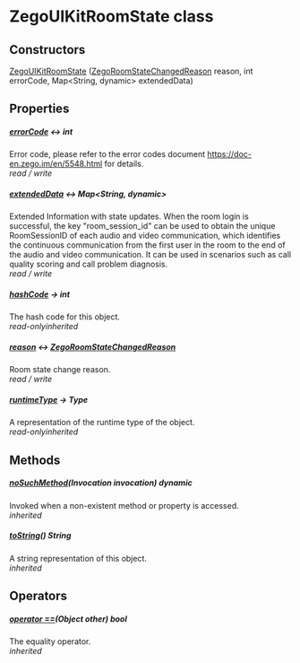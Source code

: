 


# ZegoUIKitRoomState class













## Constructors

[ZegoUIKitRoomState](../zego_uikit_prebuilt_live_audio_room/ZegoUIKitRoomState/ZegoUIKitRoomState.md) ([ZegoRoomStateChangedReason](../zego_uikit_prebuilt_live_audio_room/ZegoRoomStateChangedReason.md) reason, int errorCode, Map&lt;String, dynamic> extendedData)

   


## Properties

##### [errorCode](../zego_uikit_prebuilt_live_audio_room/ZegoUIKitRoomState/errorCode.md) &#8596; int



Error code, please refer to the error codes document <a href="https://doc-en.zego.im/en/5548.html">https://doc-en.zego.im/en/5548.html</a> for details.  
_<span class="feature">read / write</span>_



##### [extendedData](../zego_uikit_prebuilt_live_audio_room/ZegoUIKitRoomState/extendedData.md) &#8596; Map&lt;String, dynamic>



Extended Information with state updates. When the room login is successful, the key "room_session_id" can be used to obtain the unique RoomSessionID of each audio and video communication, which identifies the continuous communication from the first user in the room to the end of the audio and video communication. It can be used in scenarios such as call quality scoring and call problem diagnosis.  
_<span class="feature">read / write</span>_



##### [hashCode](../zego_uikit_prebuilt_live_audio_room/ZegoUIKitRoomState/hashCode.md) &#8594; int



The hash code for this object.  
_<span class="feature">read-only</span><span class="feature">inherited</span>_



##### [reason](../zego_uikit_prebuilt_live_audio_room/ZegoUIKitRoomState/reason.md) &#8596; [ZegoRoomStateChangedReason](../zego_uikit_prebuilt_live_audio_room/ZegoRoomStateChangedReason.md)



Room state change reason.  
_<span class="feature">read / write</span>_



##### [runtimeType](../zego_uikit_prebuilt_live_audio_room/ZegoUIKitRoomState/runtimeType.md) &#8594; Type



A representation of the runtime type of the object.  
_<span class="feature">read-only</span><span class="feature">inherited</span>_





## Methods

##### [noSuchMethod](../zego_uikit_prebuilt_live_audio_room/ZegoUIKitRoomState/noSuchMethod.md)(Invocation invocation) dynamic



Invoked when a non-existent method or property is accessed.  
_<span class="feature">inherited</span>_



##### [toString](../zego_uikit_prebuilt_live_audio_room/ZegoUIKitRoomState/toString.md)() String



A string representation of this object.  
_<span class="feature">inherited</span>_





## Operators

##### [operator ==](../zego_uikit_prebuilt_live_audio_room/ZegoUIKitRoomState/operator_equals.md)(Object other) bool



The equality operator.  
_<span class="feature">inherited</span>_















